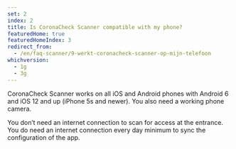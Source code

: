 ```yaml
---
set: 2
index: 2
title: Is CoronaCheck Scanner compatible with my phone?
featuredHome: true
featuredHomeIndex: 3
redirect_from: 
  - /en/faq-scanner/9-werkt-coronacheck-scanner-op-mijn-telefoon
whichversion:
  - 1g
  - 3g
---
```

CoronaCheck Scanner works on all iOS and Android phones with Android 6 and iOS 12 and up (iPhone 5s and newer). You also need a working phone camera. 

You don’t need an internet connection to scan for access at the entrance. You do need an internet connection every day minimum to sync the configuration of the app. 
